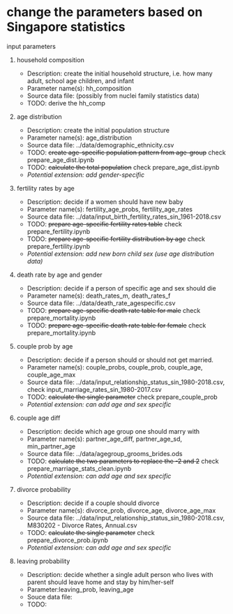 
# change the parameters based on Singapore statistics

input parameters

1. household composition
   - Description: create the initial household structure, i.e. how many adult, school age children, and infant
   - Parameter name(s): hh_composition
   - Source data file: (possibly from nuclei family statistics data)
   - TODO: derive the hh_comp

2. age distribution
   - Description: create the initial population structure
   - Parameter name(s): age_distribution
   - Source data file: ../data/demographic_ethnicity.csv
   - TODO: ~~create age-specific population pattern from age-group~~  check prepare_age_dist.ipynb
   - TODO: ~~calculate the total population~~  check prepare_age_dist.ipynb
   - *Potential extension: add gender-specific*

3. fertility rates by age
   - Description: decide if a women should have new baby
   - Parameter name(s): fertility_age_probs, fertility_age_rates
   - Source data file: ../data/input_birth_fertility_rates_sin_1961-2018.csv
   - TODO: ~~prepare age-specific fertility rates table~~ check prepare_fertility.ipynb
   - TODO: ~~prepare age-specific fertility distribution by age~~ check prepare_fertility.ipynb
   - *Potential extension: add new born child sex (use age distribution data)*

4. death rate by age and gender
   - Description: decide if a person of specific age and sex should die
   - Parameter name(s): death_rates_m, death_rates_f
   - Source data file: ../data/death_rate_agespecific.csv
   - TODO: ~~prepare age-specific death rate table for male~~ check prepare_mortality.ipynb
   - TODO: ~~prepare age-specific death rate table for female~~ check prepare_mortality.ipynb

5. couple prob by age
   - Description: decide if a  person should or should not get married.
   - Parameter name(s): couple_probs, couple_prob, couple_age, couple_age_max
   - Source data file: ../data/input_relationship_status_sin_1980-2018.csv, check input_marriage_rates_sin_1980-2017.csv
   - TODO: ~~calculate the single parameter~~ check prepare_couple_prob
   - *Potential extension: can add age and sex specific*

6. couple age diff
   - Description: decide which age group one should marry with
   - Parameter name(s): partner_age_diff, partner_age_sd, min_partner_age
   - Source data file: ../data/agegroup_grooms_brides.ods
   - TODO: ~~calculate the two parameters to replace the -2 and 2~~ check prepare_marriage_stats_clean.ipynb
   - *Potential extension: can add age and sex specific*

7. divorce probability
   - Description: decide if a couple should divorce
   - Parameter name(s): divorce_prob, divorce_age, divorce_age_max
   - Source data file: ../data/input_relationship_status_sin_1980-2018.csv, M830202 - Divorce Rates, Annual.csv
   - TODO: ~~calculate the single parameter~~ check prepare_divorce_prob.ipynb
   - *Potential extension: can add age and sex specific*

8. leaving probability
   - Description: decide whether a single adult person who lives with parent should leave home and stay by him/her-self 
   - Parameter:leaving_prob, leaving_age
   - Souce data file: 
   - TODO: 

